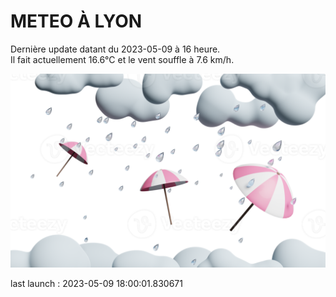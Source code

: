 # METEO À LYON

Dernière update datant du 2023-05-09 à 16 heure.  
Il fait actuellement 16.6°C et le vent souffle à 7.6 km/h.      

![](./.github/rain.png)

last launch : 2023-05-09 18:00:01.830671
